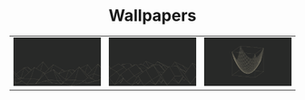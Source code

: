 <center><h1>Wallpapers</h1>

<table>
	<tr>
	  <td width="33%"><img src="./wallpapers/gruvbox/e^sinxcosy.png"></td>
	  <td width="33%"><img src="./wallpapers/gruvbox/sinxcosy.png"></td>
	  <td width="33%"><img src="./wallpapers/gruvbox/x^2+y^2.png"></td>
	</tr>
</table>
